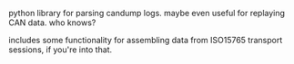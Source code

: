 python library for parsing candump logs. maybe even useful for replaying CAN data. who knows?

includes some functionality for assembling data from ISO15765 transport sessions, if you're into that.